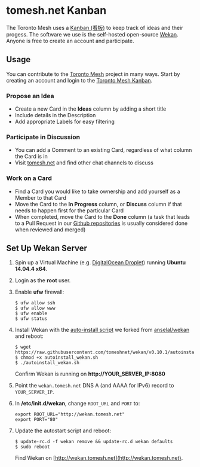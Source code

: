 # tomesh.net Kanban

The Toronto Mesh uses a [Kanban (看板)](https://en.wikipedia.org/wiki/Kanban) to keep track of ideas and their progess. The software we use is the self-hosted open-source [Wekan](https://github.com/wekan/wekan). Anyone is free to create an account and participate.

## Usage

You can contribute to the [Toronto Mesh](tomesh.net) project in many ways. Start by creating an account and login to the [Toronto Mesh Kanban](http://wekan.tomesh.net).

### Propose an Idea

* Create a new Card in the **Ideas** column by adding a short title
* Include details in the Description
* Add appropriate Labels for easy filtering

### Participate in Discussion

* You can add a Comment to an existing Card, regardless of what column the Card is in
* Visit [tomesh.net](https://tomesh.net) and find other chat channels to discuss

### Work on a Card

* Find a Card you would like to take ownership and add yourself as a Member to that Card
* Move the Card to the **In Progress** column, or **Discuss** column if that needs to happen first for the particular Card
* When completed, move the Card to the **Done** column (a task that leads to a Pull Request in our [Github repositories](https://github.com/tomeshnet/) is usually considered done when reviewed and merged)

## Set Up Wekan Server

1. Spin up a Virtual Machine (e.g. [DigitalOcean Droplet](http://digitalocean.com)) running **Ubuntu 14.04.4 x64**.

1. Login as the **root** user.

1. Enable **ufw** firewall:

	```
	$ ufw allow ssh
	$ ufw allow www
	$ ufw enable
	$ ufw status
	```

1. Install Wekan with the [auto-install script](https://raw.githubusercontent.com/tomeshnet/wekan/v0.10.1/autoinstall_wekan.sh) we forked from [anselal/wekan](https://github.com/anselal/wekan/) and reboot:

	```
	$ wget https://raw.githubusercontent.com/tomeshnet/wekan/v0.10.1/autoinstall_wekan.sh
	$ chmod +x autoinstall_wekan.sh
	$ ./autoinstall_wekan.sh
	```

	Confirm Wekan is running on **http://YOUR_SERVER_IP:8080**

1. Point the `wekan.tomesh.net` DNS A (and AAAA for IPv6) record to `YOUR_SERVER_IP`.

1. In **/etc/init.d/wekan**, change `ROOT_URL` and `PORT` to:

	```
	export ROOT_URL="http://wekan.tomesh.net"
	export PORT="80"
	```

1. Update the autostart script and reboot:

	```
	$ update-rc.d -f wekan remove && update-rc.d wekan defaults
	$ sudo reboot
	```

 	Find Wekan on [http://wekan.tomesh.net](http://wekan.tomesh.net).

